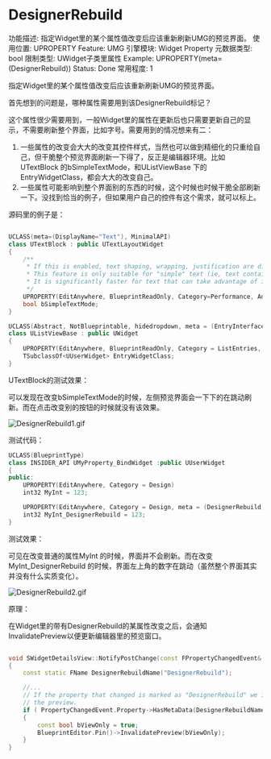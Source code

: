 # DesignerRebuild

功能描述: 指定Widget里的某个属性值改变后应该重新刷新UMG的预览界面。
使用位置: UPROPERTY
Feature: UMG
引擎模块: Widget Property
元数据类型: bool
限制类型: UWidget子类里属性
Example: UPROPERTY(meta=(DesignerRebuild))
Status: Done
常用程度: 1

指定Widget里的某个属性值改变后应该重新刷新UMG的预览界面。

首先想到的问题是，哪种属性需要用到该DesignerRebuild标记？

这个属性很少需要用到，一般Widget里的属性在更新后也只需要更新自己的显示，不需要刷新整个界面，比如字号。需要用到的情况想来有二：

1. 一些属性的改变会大大的改变其控件样式，当然也可以做到精细化的只重绘自己，但干脆整个预览界面刷新一下得了，反正是编辑器环境。比如UTextBlock 的bSimpleTextMode，和UListViewBase 下的EntryWidgetClass，都会大大的改变自己。
2. 一些属性可能影响到整个界面别的东西的时候，这个时候也时候干脆全部刷新一下。没找到恰当的例子，但如果用户自己的控件有这个需求，就可以标上。

源码里的例子是：

```cpp

UCLASS(meta=(DisplayName="Text"), MinimalAPI)
class UTextBlock : public UTextLayoutWidget
{
	/**
	 * If this is enabled, text shaping, wrapping, justification are disabled in favor of much faster text layout and measurement.
	 * This feature is only suitable for "simple" text (ie, text containing only numbers or basic ASCII) as it disables the complex text rendering support required for certain languages (such as Arabic and Thai).
	 * It is significantly faster for text that can take advantage of it (particularly if that text changes frequently), but shouldn't be used for localized user-facing text.
	 */
	UPROPERTY(EditAnywhere, BlueprintReadOnly, Category=Performance, AdvancedDisplay, meta=(AllowPrivateAccess = "true", DesignerRebuild))
	bool bSimpleTextMode;
}

UCLASS(Abstract, NotBlueprintable, hidedropdown, meta = (EntryInterface = UserListEntry), MinimalAPI)
class UListViewBase : public UWidget
{
	UPROPERTY(EditAnywhere, BlueprintReadOnly, Category = ListEntries, meta = (DesignerRebuild, AllowPrivateAccess = true, MustImplement = "/Script/UMG.UserListEntry"))
	TSubclassOf<UUserWidget> EntryWidgetClass;
}
```

UTextBlock的测试效果：

可以发现在改变bSimpleTextMode的时候，左侧预览界面会一下下的在跳动刷新。而在点击改变别的按钮的时候就没有该效果。

![DesignerRebuild1.gif](DesignerRebuild/DesignerRebuild1.gif)

测试代码：

```cpp
UCLASS(BlueprintType)
class INSIDER_API UMyProperty_BindWidget :public UUserWidget
{
public:
	UPROPERTY(EditAnywhere, Category = Design)
	int32 MyInt = 123;

	UPROPERTY(EditAnywhere, Category = Design, meta = (DesignerRebuild))
	int32 MyInt_DesignerRebuild = 123;
}
```

测试效果：

可见在改变普通的属性MyInt 的时候，界面并不会刷新。而在改变MyInt_DesignerRebuild 的时候，界面左上角的数字在跳动（虽然整个界面其实并没有什么实质变化）。

![DesignerRebuild2.gif](DesignerRebuild/DesignerRebuild2.gif)

原理：

在Widget里的带有DesignerRebuild的某属性改变之后，会通知InvalidatePreview以便更新编辑器里的预览窗口。

```cpp

void SWidgetDetailsView::NotifyPostChange(const FPropertyChangedEvent& PropertyChangedEvent, FEditPropertyChain* PropertyThatChanged)
{
	const static FName DesignerRebuildName("DesignerRebuild");

	//...
	// If the property that changed is marked as "DesignerRebuild" we invalidate
	// the preview.
	if ( PropertyChangedEvent.Property->HasMetaData(DesignerRebuildName) || PropertyThatChanged->GetActiveMemberNode()->GetValue()->HasMetaData(DesignerRebuildName) )
	{
		const bool bViewOnly = true;
		BlueprintEditor.Pin()->InvalidatePreview(bViewOnly);
	}
}
```